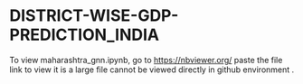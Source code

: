# DISTRICT-WISE-GDP-PREDICTION_INDIA
To view maharashtra_gnn.ipynb, go to https://nbviewer.org/ paste the file link to view it is a large file cannot be viewed directly in github environment .
